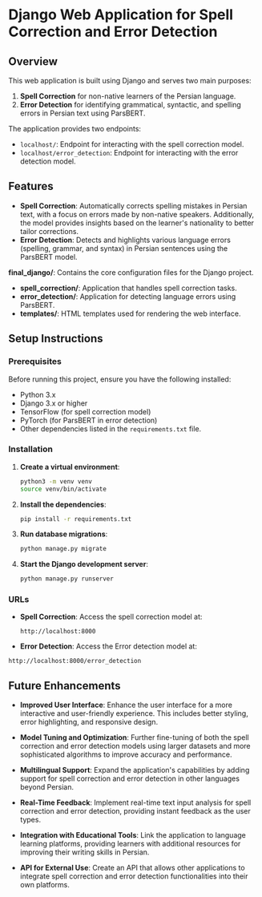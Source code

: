 # Django Web Application for Spell Correction and Error Detection

## Overview

This web application is built using Django and serves two main purposes:
1. **Spell Correction** for non-native learners of the Persian language.
2. **Error Detection** for identifying grammatical, syntactic, and spelling errors in Persian text using ParsBERT.

The application provides two endpoints:
- `localhost/`: Endpoint for interacting with the spell correction model.
- `localhost/error_detection`: Endpoint for interacting with the error detection model.

## Features

- **Spell Correction**: Automatically corrects spelling mistakes in Persian text, with a focus on errors made by non-native speakers. Additionally, the model provides insights based on the learner's nationality to better tailor corrections.
- **Error Detection**: Detects and highlights various language errors (spelling, grammar, and syntax) in Persian sentences using the ParsBERT model.

 **final_django/**: Contains the core configuration files for the Django project.
- **spell_correction/**: Application that handles spell correction tasks.
- **error_detection/**: Application for detecting language errors using ParsBERT.
- **templates/**: HTML templates used for rendering the web interface.
  
## Setup Instructions

### Prerequisites

Before running this project, ensure you have the following installed:
- Python 3.x
- Django 3.x or higher
- TensorFlow (for spell correction model)
- PyTorch (for ParsBERT in error detection)
- Other dependencies listed in the `requirements.txt` file.

### Installation

1. **Create a virtual environment**:
    ```bash
    python3 -m venv venv
    source venv/bin/activate
    ```

2. **Install the dependencies**:
    ```bash
    pip install -r requirements.txt
    ```

3. **Run database migrations**:
    ```bash
    python manage.py migrate
    ```

4. **Start the Django development server**:
    ```bash
    python manage.py runserver
    ```
### URLs

- **Spell Correction**: Access the spell correction model at:
  ```url
  http://localhost:8000
  ```
- **Error Detection**: Access the Error detection model at:
```url
http://localhost:8000/error_detection
```


## Future Enhancements

- **Improved User Interface**: Enhance the user interface for a more interactive and user-friendly experience. This includes better styling, error highlighting, and responsive design.

- **Model Tuning and Optimization**: Further fine-tuning of both the spell correction and error detection models using larger datasets and more sophisticated algorithms to improve accuracy and performance.

- **Multilingual Support**: Expand the application's capabilities by adding support for spell correction and error detection in other languages beyond Persian.

- **Real-Time Feedback**: Implement real-time text input analysis for spell correction and error detection, providing instant feedback as the user types.

- **Integration with Educational Tools**: Link the application to language learning platforms, providing learners with additional resources for improving their writing skills in Persian.

- **API for External Use**: Create an API that allows other applications to integrate spell correction and error detection functionalities into their own platforms.
